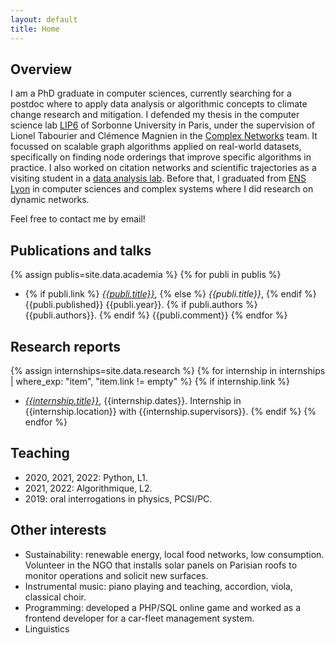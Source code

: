 ```yaml
---
layout: default
title: Home
---
```


## Overview

I am a PhD graduate in computer sciences, currently searching for a postdoc where to apply data analysis or algorithmic concepts to climate change research and mitigation.
I defended my thesis in the computer science lab [LIP6](https://www.lip6.fr/) of Sorbonne University in Paris, under the supervision of Lionel Tabourier and Clémence Magnien in the [Complex Networks](https://www.complexnetworks.fr/) team.
It focussed on scalable graph algorithms applied on real-world datasets, specifically on finding node orderings that improve specific algorithms in practice. I also worked on citation networks and scientific trajectories as a visiting student in a [data analysis lab](https://interactiondatalab.com/). Before that, I graduated from [ENS Lyon](http://www.ens-lyon.fr/LIP/) in computer sciences and complex systems where I did research on dynamic networks.

Feel free to contact me by email!

## Publications and talks
<!--  | where:"ref", page.ref | sort: 'lang' -->
{% assign publis=site.data.academia %}
{% for publi in publis %}
* {% if publi.link %} [_{{publi.title}}_]({{publi.link}}), {% else %} _{{publi.title}}_, {% endif %}
{{publi.published}} {{publi.year}}.
{% if publi.authors %} {{publi.authors}}. {% endif %} {{publi.comment}}
{% endfor %}

## Research reports
{% assign internships=site.data.research %}
{% for internship in internships | where_exp: "item", "item.link != empty" %}
{% if internship.link %}
*  [_{{internship.title}}_]({{internship.link}}), {{internship.dates}}.
Internship in {{internship.location}} with {{internship.supervisors}}.
{% endif %}
{% endfor %}


## Teaching

* 2020, 2021, 2022: Python, L1.
* 2021, 2022: Algorithmique, L2.
* 2019: oral interrogations in physics, PCSI/PC.

## Other interests

* Sustainability: renewable energy, local food networks, low consumption. Volunteer in the NGO that installs solar panels on Parisian roofs to monitor operations and solicit new surfaces.
* Instrumental music: piano playing and teaching, accordion, viola, classical choir.
* Programming: developed a PHP/SQL online game and worked as a frontend developer for a car-fleet management system.
* Linguistics

